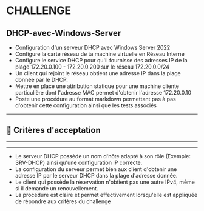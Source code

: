 # CHALLENGE


## DHCP-avec-Windows-Server
- Configuration d'un serveur DHCP avec Windows Server 2022   
- Configure la carte réseau de ta machine virtuelle en Réseau Interne   
- Configure le service DHCP pour qu'il fournisse des adresses IP de la plage 172.20.0.100 - 172.20.0.200 sur le réseau 172.20.0.0/24   
- Un client qui rejoint le réseau obtient une adresse IP dans la plage donnée par le DHCP.   
- Mettre en place une attribution statique pour une machine cliente particulière dont l'adresse MAC permet d'obtenir l'adresse 172.20.0.10   
- Poste une procédure au format markdown permettant pas à pas d'obtenir cette configuration ainsi que les tests associés
---
🧐     **Critères d'acceptation**   
---
---
---

- Le serveur DHCP possède un nom d'hôte adapté à son rôle (Exemple: SRV-DHCP) ainsi qu'une configuration IP correcte.
- La configuration du serveur permet bien aux client d'obtenir une adresse IP par le serveur DHCP dans la plage d'adresse donnée.
- Le client qui possède la réservation n'obtient pas une autre IPv4, même si il demande un renouvellement.
- La procédure est claire et permet effectivement lorsqu'elle est appliquée de répondre aux critères du challenge

